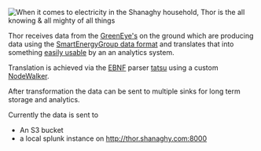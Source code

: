 
![When it comes to electricity in the Shanaghy household, 
Thor is the all knowing & all mighty of all things](img/thor.jpg)

Thor receives data from the [GreenEye's](http://www.brultech.com/greeneye/) on 
the ground which are producing data using the [SmartEnergyGroup data format](webapp/data/example_in.asciiwh) 
and translates that into something [easily usable](webapp/data/example_out_splunk_metrics.json)
by an an analytics system.

Translation is achieved via the [EBNF](webapp/data/seg.ebnf) 
parser [tatsu](http://tatsu.readthedocs.io/) using a custom 
[NodeWalker](webapp/seg.py).

After transformation the data can be sent to multiple sinks for long term 
storage and analytics. 

Currently the data is sent to
 * An S3 bucket
 * a local splunk instance on http://thor.shanaghy.com:8000

